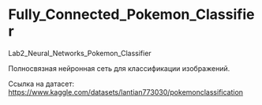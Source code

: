 # Fully_Connected_Pokemon_Classifier
Lab2_Neural_Networks_Pokemon_Classifier

Полносвязная нейронная сеть для классификации изображений.

Ссылка на датасет: https://www.kaggle.com/datasets/lantian773030/pokemonclassification
